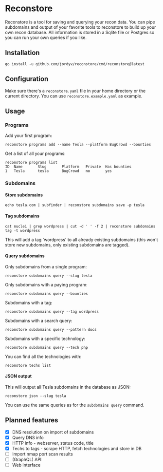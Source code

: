 # Reconstore

Reconstore is a tool for saving and querying your recon data. You can pipe subdomains and output of your favorite tools to reconstore to build up 
your own recon database. All information is stored in a Sqlite file or Postgres so you can run your own queries if you like.

## Installation

```
go install -u github.com/jordyv/reconstore/cmd/reconstore@latest
```

## Configuration

Make sure there's a `reconstore.yaml` file in your home directory or the current directory. You can use `reconstore.example.yaml` as example.

## Usage

### Programs

Add your first program:
```
reconstore programs add --name Tesla --platform BugCrowd --bounties
```

Get a list of all your programs:
```
reconstore programs list
ID  Name       Slug       Platform   Private  Has bounties
1   Tesla      tesla      BugCrowd   no       yes
```

### Subdomains
#### Store subdomains
```
echo tesla.com | subfinder | reconstore subdomains save -p tesla
```

#### Tag subdomains
```
cat nuclei | grep wordpress | cut -d ' ' -f 2 | reconstore subdomains tag -t wordpress
```
This will add a tag 'wordpress' to all already existing subdomains (this won't store new subdomains, only existing subdomains are tagged).

#### Query subdomains
Only subdomains from a single program:
```
reconstore subdomains query --slug tesla
```

Only subdomains with a paying program:
```
reconstore subdomains query --bounties
```

Subdomains with a tag:
```
reconstore subdomains query --tag wordpress
```

Subdomains with a search query:
```
reconstore subdomains query --pattern docs
```

Subdomains with a specific technology:
```
reconstore subdomains query --tech php
```
You can find all the technologies with:
```
reconstore techs list
```

#### JSON output
This will output all Tesla subdomains in the database as JSON:
```
reconstore json --slug tesla
```

You can use the same queries as for the `subdomains query` command. 

## Planned features

- [x] DNS resolution on import of subdomains
- [x] Query DNS info
- [x] HTTP info - webserver, status code, title
- [x] Techs to tags - scrape HTTP, fetch technologies and store in DB
- [ ] Import nmap port scan results
- [ ] (GraphQL) API
- [ ] Web interface
